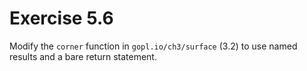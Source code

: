 # Exercise 5.6

Modify the `corner` function in `gopl.io/ch3/surface` (3.2) to use named results and a bare return statement.
